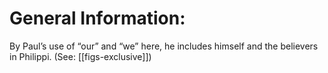 # General Information:

By Paul’s use of “our” and “we” here, he includes himself and the believers in Philippi. (See: [[figs-exclusive]])